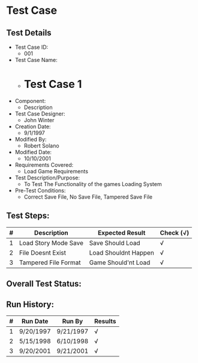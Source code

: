 # Test Case 

## Test Details

* Test Case ID:
  * 001
* Test Case Name:
  * # Test Case 1
* Component: 
  * Description
* Test Case Designer:
  * John Winter
* Creation Date:
  * 9/1/1997
* Modified By:
  * Robert Solano
* Modified Date:
  * 10/10/2001
* Requirements Covered:
  * Load Game Requirements
* Test Description/Purpose:
  * To Test The Functionality of the games Loading System
* Pre-Test Conditions:
  * Correct Save File, No Save File, Tampered Save File
## Test Steps: 
| # | Description | Expected Result | Check (√) |
| --- | --- | --- | --- |
| 1 |Load Story Mode Save | Save Should Load | √ |			
| 2 | File Doesnt Exist| Load Shouldnt Happen | √ |			
| 3 | Tampered File Format| Game Should'nt Load | √ |			


## Overall Test Status:



## Run History:
| # |	Run Date |	Run By |	Results |
| --- | --- | --- | --- |
| 1 |9/20/1997 | 9/21/1997| √ |			
| 2 |5/15/1998 |6/10/1998 |√ |			
| 3 |9/20/2001 | 9/21/2001| √ |			

